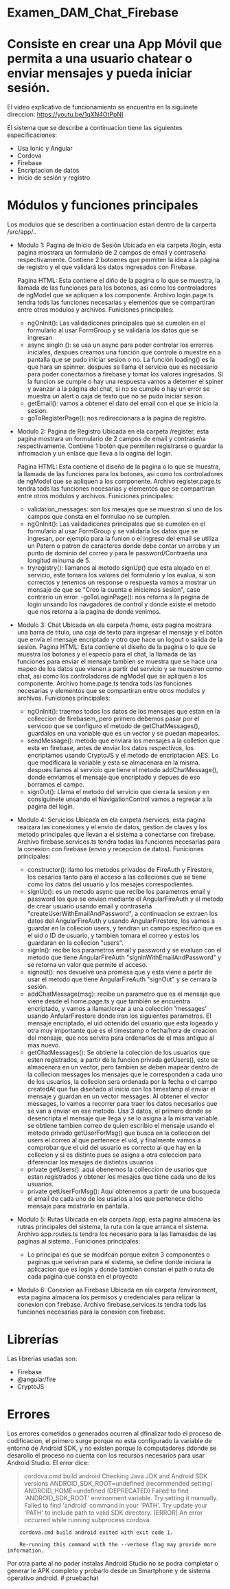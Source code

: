 # Examen_DAM_Chat_Firebase

# Consiste en crear una App Móvil que permita a una usuario chatear o enviar mensajes y pueda iniciar sesión.

El video explicativo de funcionamiento se encuentra en la siguinete direccion: https://youtu.be/1qXN4OtPpNI

El sistema que se describe a continuacion tiene las siguientes especificaciones:
  - Usa Ionic y Angular
  - Cordova
  - Firebase
  - Encriptacion de datos
  - Inicio de sesión y registro

# Módulos y funciones principales
Los modulos que se describen a continuacion estan dentro de la carperta /src/app/..

- Modulo 1: Pagina de Inicio de Sesión
Ubicada en ela carpeta /login, esta pagina mostrara un formulario de 2 campos de email y contraseña respectivamente. Contiene 2 botoenes que permiten la idea a la página de registro y el que validará los datos ingresados con Firebase.

  Pagina HTML: Esta contiene el diño de la pagina o lo que se muestra, la llamada de las funciones para los botones, asi como los controladores de ngModel que se apliquen a los componente.
  Archivo login.page.ts tendra tods las funciones necesarias y elementos que se compartiran entre otros modulos y archivos.
    Funiciones principales:
    - ngOnInit(): Las validadicones principales que se cumolen en el formulario al usar FormGroup y se validaría los datos que se ingresan
    - async singIn (): se usa un async para poder controlar los errorres iniciales, despues creamos una función que controle o muestre en a pantalla que se pudo iniciar sesion o no. La función loading() es la que hara un spinner. despues se llama el servicio que es necesario para poder conectarnos a firebase y tomar los valores ingresados. Si la funcion se cumple o hay una respuesta vamos a deterner el spiner y avanzar a la página del chat, si no se cumple o hay un error se muestra un alert o caja de texto que no se pudo iniciar sesion. 
    - getEmail(): vamos a obtener el dato del email con el que se inicio la sesion. 
    - goToRegisterPage(): nos redireccionara a la pagina de registro.

- Modulo 2: Pagina de Registro
Ubicada en ela carpeta /register, esta pagina mostrara un formulario de 2 campos de email y contraseña respectivamente. Contiene 1 botón que permiten registrarse o guardar la infromacion y un enlace que lleva a la oagina del login.

  Pagina HTML: Esta contiene el diseño de la pagina o lo que se muestra, la llamada de las funciones para los botones, asi como los controladores de ngModel que se apliquen a los componente.
  Archivo register.page.ts tendra tods las funciones necesarias y elementos que se compartiran entre otros modulos y archivos.
    Funiciones principales:
    - validation_messages: son los mesajes que se muestran si uno de los campos que consta en el formulao no se cumplen. 
    - ngOnInit(): Las validadicones principales que se cumolen en el formulario al usar FormGroup y se validaría los datos que se ingresan, por ejemplo para la funion o el ingreso del email se utiliza un Patern o patron de caracteres donde debe contar un arroba y un punto de dominio del correo y para le password/Contraeña una longitud minuma de 5.
    - tryregistry(): llamanos al metodo signUp() que esta alojado en el servicio, este tomara los valores del formulario y los evalua, si son correctos y tenemos un response o respuesta vamos a mostrar un mensaje de que se "Creo la cuenta e iniciemos sesion", caso contrario un error.
    -goToLoginPage(): nos retorna a la pagina de login unsando los navgadores de control y donde existe el metodo que nos retorna a la pagina de donde venimos.

- Modulo 3: Chat
Ubicada en ela carpeta /home, esta pagina mostrara una barra de título, una caja de texto para ingresar el mensaje y el botón que envía el mensaje encriptado y otro que hace un logout o salida de la sesion.
  Pagina HTML: Esta contiene el diseño de la pagina o lo que se muestra los botones y el especio para el chat, la llamada de las funciones para enviar el mensaje tambien se muestra que se hace una mapeo de los datos que vienen a partir del servicio y se muestren como chat, asi como los controladores de ngModel que se apliquen a los componente.
  Archivo home.page.ts tendra tods las funciones necesarias y elementos que se compartiran entre otros modulos y archivos.
    Funiciones principales:
    - ngOnInit(): traemos todos los datos de los mensajes que estan en la colleccion de firebasem,,pero primero debemos pasar por el servicoo que se configuro el metodo de getChatMessages(), guardalos en una variable que es un vector y se puedan mapearlos.
    - sendMessage(): metodo que enviara los mensajes a la colletion que esta en firebase, antes de enviar los datos respectivos, los encriptamos usando CryptoJS y el metodo de encriptacion AES. Lo que modificara la variable y esta se almacenara en la misma. despues llamos al servicio que tiene el metodo addChatMessage(), donde enviamos el mensaje que encriptado y depues de eso borramos el campo.
    - signOut(): Llama el metodo del servicio que cierra la sesion y en consiguinete unsando el NavigationControl vamos a regresar a la pagina del login. 

- Modulo 4: Servicios
Ubicada en ela carpeta /services, esta pagina reaizara las conexiones y el envio de datos, gestion de claves y los metodo principales que llevan a el sistema a conectarse con firebase.
  Archivo firebase.services.ts tendra todas las funciones necesarias para la conexion con firebase (envio y recepcion de datos).
    Funiciones principales:
    - constructor(): llamo los metodos privados de FireAuth y Firestore, los cesarios tanto para el acceso a las colleciones que se tiene como los datos del usuario y los mesajes correspodientes. 
    - signUp(): es un metodo async que recibe los parametros email y password los que se envian mediante el AngularFireAuth y el metodo de crear usuario usando email y contraseña "createUserWithEmailAndPassword", a continuacion se extraen los datos del AngularFireAuth y usando AngularFirestore, los vamos a guardar en la collecion users, y tendran un campo especifico que es el uid o ID de usuario, y tambien tomara el correo y estos los guardaran en la collecion "users".
    - signIn(): recibe los parametros email y password y se evaluan con el metodo que tiene AngularFireAuth "signInWithEmailAndPassword" y se retorna un valor que permite el acceso.
    - signout(): nos devuelve una promesa que y esta viene a partir de usar el metodo que tiene AngularFireAuth "signOut" y se cerrara la sesión.
    - addChatMessage(msg): recibe un parametro que es el mensaje que viene desde el home.page.ts y que también se encuentra encriptado, y vamos a llamar/crear a una colección 'messages' usando AnfularFirestore donde iran los siguientes parametros. El mensaje encriptado, el uid obtenido del usuario que esta logeado y otra muy importante que es el timestamp o fecha/hora de creacion del mensaje, que nos servira para ordenarlos de el mas antiguo al mas nuevo.
    - getChatMessages(): Se obtiene la coleccion de los usuarios que esten registrados, a partir de la funcion privada getUsers(), esto se almacenara en un vector, pero tambien se deben mapear dentro de la collecion messages los mensajes que le corresponden a cada uno de los usuarios, la collecion sera ordenada por la fecha o el campo createdAt que fue diseñado al inicio con los timestamp al enviar el mensaje y guardan en un vector messages.
    Al obtener el vector messages, lo vamos a recorrer para traer los datos necesarios que se van a enviar en ese metodo. Usa 3 datos, el primero donde se desencripta el mensaje que llega y se lo asigna a la misma variable. se obtiene tambien correo de quien escribio el mensaje usando el metodo privado getUserForMsg() que busca en la colleccion del users el correo al que pertenece el uid, y finalmente vamos a comprobar que el uid del usuario es correcto al que hay en la collecion y si es distinto pues se asigna a otra coleccion para diferenciar los mesajes de distintos usuarios .
    - private getUsers(): aqui obenemos la colleccion de usarios que estan registrados y obtener los mesajes que tiene cada uno de los usuarios.
    - private getUserForMsg(): Aqui obtenemos a partir de una busqueda el email de cada uno de los usarios a los que pertenece dicho mensaje para mostrarlo en pantalla. 

- Modulo 5: Rutas
Ubicada en ela carpeta /app, esta pagina almacena las rutras principales del sistema, la ruta con la que arranca el sistema.
  Archivo app.routes.ts tendra los necesario para la las llamasdas de las paginas al sistema..
    Funiciones principales:
    - Lo principal es que se modifcan porque exiten 3 componentes o paginas que seriviran para el sistema, se define donde iniciara la aplicacion que es login y donde tambien constan el path o ruta de cada pagina que consta en el proyecto
    
- Modulo 6: Conexion aa Firebase
Ubicada en ela carpeta /environment, esta pagina almacena los permisos y credenciales para relizar la conexion con firebase.
  Archivo firebase.services.ts tendra tods las funciones necesarias para la conexion con firebase.

# Librerías
Las librerias usadas son:
  - Firebase
  - @angular/fire
  - CryptoJS

# Errores
Los errores cometidos o generados ocurren al dfinalizar todo el proceso de codificacion, el primero surge porque no esta configurado la variable de entorno de Android SDK, y no existen porque la computadores ddonde se desarollo el proceso no cuenta con los recursos necesarios para usar Android Studio.
  El error dice:
  > cordova.cmd build android
  > Checking Java JDK and Android SDK versions
  > ANDROID_SDK_ROOT=undefined (recommended setting)
  > ANDROID_HOME=undefined (DEPRECATED)
  > Failed to find 'ANDROID_SDK_ROOT' environment variable. Try setting it manually.
  > Failed to find 'android' command in your 'PATH'. Try update your 'PATH' to include path to valid SDK directory.
  > [ERROR] An error occurred while running subprocess cordova.

        cordova.cmd build android exited with exit code 1.

        Re-running this command with the --verbose flag may provide more information.


Por otra parte al no poder instalas Android Studio no se podra completar o generar le APK completo y probarlo desde un Smartphone y de sistema operativo android.
#   p r u e b a c h a t  
 
